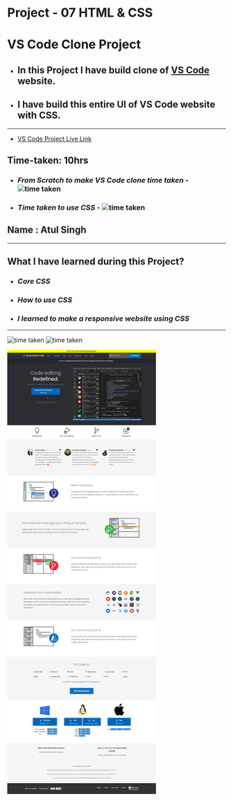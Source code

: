# Project - 07 HTML & CSS

# VS Code Clone Project

- ## In this Project I have build clone of [VS Code](https://ineuron-rode-clone-project-18.netlify.app/) website.

- ## I have build this entire UI of VS Code website with CSS.

---

- [VS Code Project Live Link](https://ineuron-rode-clone-project-18.netlify.app/)

## Time-taken: 10hrs

- ### _From Scratch to make VS Code clone time taken_ - ![time taken](https://img.shields.io/badge/2-hrs-yellowgreen)

- ### _Time taken to use CSS_ - ![time taken](https://img.shields.io/badge/8-hrs-orange)

## Name : Atul Singh

---

## What I have learned during this Project?

- ### _Core CSS_

- ### _How to use CSS_

- ### _I learned to make a responsive website using CSS_

---

![time taken](https://img.shields.io/badge/Project-07-green) ![time taken](https://img.shields.io/badge/VSCode%20Clone-HTML%20%26%20CSS-orange)

![VS Code clone screenshot](./Output.png)
